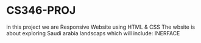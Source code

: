 # CS346-PROJ
in this project we are  Responsive  Website using HTML & CSS 
The wbsite is about exploring Saudi arabia landscaps 
which will include:
INERFACE

